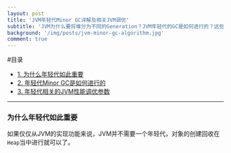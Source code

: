 ```yaml
---
layout: post
title: 'JVM年轻代Minor GC详解及相关JVM调优'
subtitle: 'JVM为什么要将堆分为不同的Generation？JVM年轻代的GC是如何进行的？这些与JVM性能调优有什么关系？我们深入探讨...'
background: '/img/posts/jvm-minor-gc-algorithm.jpg'
comment: true
---
```


#目录

- [1. 为什么年轻代如此重要](#1)
- [2. 年轻代Minor GC是如何进行的](#2)
- [3. 年轻代相关的JVM性能调优参数](#3)

---

<h3 id="1">为什么年轻代如此重要</h3>

如果仅仅从JVM的实现功能来说，JVM并不需要一个年轻代，对象的创建回收在`Heap`当中进行就可以了。
